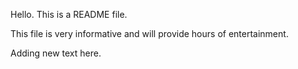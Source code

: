 Hello. This is a README file.

This file is very informative and will provide hours of entertainment.

Adding new text here.
